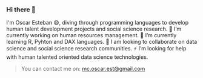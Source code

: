 ### Hi there 👋

I'm Oscar Esteban 😄, diving through programming languages to develop human talent development projects and social science research.
🔭 I’m currently working on human resources management.
🌱 I’m currently learning R, Pyhton and DAX languages.
💬 I am looking to collaborate on data science and social science research communities.
⚡  I’m looking for help with human talented oriented data science technologies.
>  You can contact me on: mc.oscar.est@gmail.com
